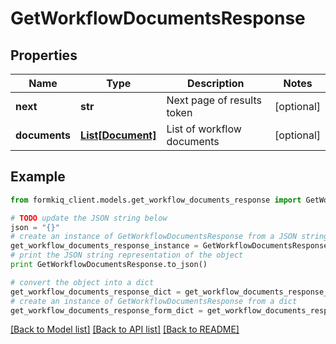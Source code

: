 # GetWorkflowDocumentsResponse


## Properties

Name | Type | Description | Notes
------------ | ------------- | ------------- | -------------
**next** | **str** | Next page of results token | [optional] 
**documents** | [**List[Document]**](Document.md) | List of workflow documents | [optional] 

## Example

```python
from formkiq_client.models.get_workflow_documents_response import GetWorkflowDocumentsResponse

# TODO update the JSON string below
json = "{}"
# create an instance of GetWorkflowDocumentsResponse from a JSON string
get_workflow_documents_response_instance = GetWorkflowDocumentsResponse.from_json(json)
# print the JSON string representation of the object
print GetWorkflowDocumentsResponse.to_json()

# convert the object into a dict
get_workflow_documents_response_dict = get_workflow_documents_response_instance.to_dict()
# create an instance of GetWorkflowDocumentsResponse from a dict
get_workflow_documents_response_form_dict = get_workflow_documents_response.from_dict(get_workflow_documents_response_dict)
```
[[Back to Model list]](../README.md#documentation-for-models) [[Back to API list]](../README.md#documentation-for-api-endpoints) [[Back to README]](../README.md)


